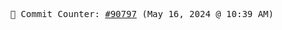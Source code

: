 <p align="center">
    <samp>
        📮 Commit Counter: <a href="https://github.com/Javascript-void0/Javascript-void0/commits/main">#90797</a> (May 16, 2024 @ 10:39 AM)
    </samp>
</p>
